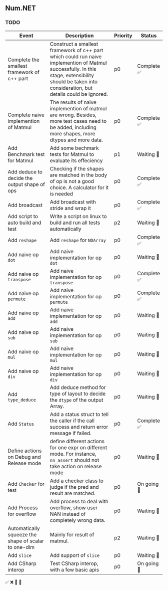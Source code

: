 ## Num.NET

### TODO

| Event | Description | Priority | Status |
| ----- | --------------| --- | ----- |
| Complete the smallest framework of c++ part | Construct a smallest framework of c++ part which could run naive implemention of Matmul successfully. In this stage, extensibility should be taken into consideration, but details could be ignored. | p0 | Complete ✅ |
| Complete naive implemention of Matmul | The results of naive implemention of matmul are wrong. Besides, more test cases need to be added, including more shapes, more dtypes and more data. | p0 | Complete ✅ |
| Add Benchmark test for Matmul | Add some bechmark tests for Matmul to evaluate its effeciency | p1 | Waiting 🔵 |
| Add deduce to decide the output shape of ops | Checking if the shapes are matched in the body of op is not a good choice. A calculator for it is needed | p0 | Complete ✅ |
| Add broadcast | Add broadcast with stride and wrap it | p0 | Complete ✅ |
| Add script to auto build and test | Write a script on linux to build and run all tests automatically | p2 | Waiting 🔵 |
| Add ```reshape``` | Add ```reshape``` for ```NDArray``` | p0 | Complete ✅ |
| Add naive op ```dot``` | Add naive implementation for op ```dot``` | p0 | Waiting 🔵 |
| Add naive op ```transpose``` | Add naive implementation for op ```transpose``` | p0 | Complete ✅ |
| Add naive op ```permute``` | Add naive implementation for op ```permute``` | p0 | Complete ✅ |
| Add naive op ```add``` | Add naive implementation for op ```add``` | p0 | Waiting 🔵 |
| Add naive op ```sub``` | Add naive implementation for op ```sub``` | p0 | Waiting 🔵 |
| Add naive op ```mul``` | Add naive implementation for op ```mul``` | p0 | Waiting 🔵 |
| Add naive op ```div``` | Add naive implementation for op ```div``` | p0 | Waiting 🔵 |
| Add ```type_deduce``` | Add deduce method for type of layout to decide the ```dtype``` of the output Array. | p0 | Waiting 🔵 |
| Add ```Status``` | Add a status struct to tell the caller if the call success and return error message if failed. | p0 | Complete ✅ |
| Define actions on Debug and Release mode | define different actions for one expr on different mode. For instance, ```nn_assert``` should not take action on release mode | p0 | Waiting 🔵 |
| Add ```Checker``` for test | Add a checker class to judge if the pred and result are matched. | p0 | On going 🚀 |
| Add Process for overflow | Add process to deal with overflow, show user NAN instead of completely wrong data. | p0 | Waiting 🔵 |
| Automatically squeeze the shape of scalar to one-dim | Mainly for result of matmul. | p2 | Waiting 🔵 |
| Add ```slice``` | Add support of ```slice``` | p0 | Waiting 🔵 |
| Add CSharp interop | Test CSharp interop, with a few basic apis | p0 | On going 🚀 |


✅   ❌   🚀   🔵
